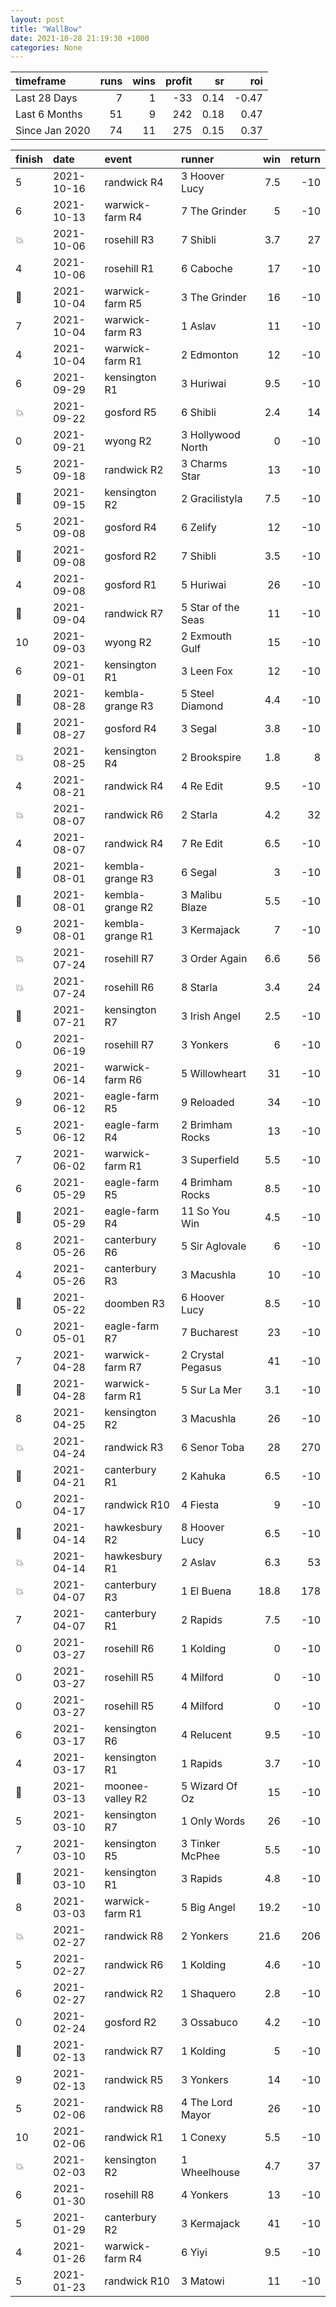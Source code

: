 ```yaml
---   
layout: post   
title: "WallBow"   
date: 2021-10-28 21:19:30 +1000  
categories: None 
---   
```



| timeframe      |   runs |   wins |   profit |   sr |   roi |
|:---------------|-------:|-------:|---------:|-----:|------:|
| Last 28 Days   |      7 |      1 |      -33 | 0.14 | -0.47 |
| Last 6 Months  |     51 |      9 |      242 | 0.18 |  0.47 |
| Since Jan 2020 |     74 |     11 |      275 | 0.15 |  0.37 |

| finish            | date       | event            | runner             |   win |   return |
|:------------------|:-----------|:-----------------|:-------------------|------:|---------:|
| 5                 | 2021-10-16 | randwick R4      | 3 Hoover Lucy      |   7.5 |      -10 |
| 6                 | 2021-10-13 | warwick-farm R4  | 7 The Grinder      |   5   |      -10 |
| :boom:            | 2021-10-06 | rosehill R3      | 7 Shibli           |   3.7 |       27 |
| 4                 | 2021-10-06 | rosehill R1      | 6 Caboche          |  17   |      -10 |
| :3rd_place_medal: | 2021-10-04 | warwick-farm R5  | 3 The Grinder      |  16   |      -10 |
| 7                 | 2021-10-04 | warwick-farm R3  | 1 Aslav            |  11   |      -10 |
| 4                 | 2021-10-04 | warwick-farm R1  | 2 Edmonton         |  12   |      -10 |
| 6                 | 2021-09-29 | kensington R1    | 3 Huriwai          |   9.5 |      -10 |
| :boom:            | 2021-09-22 | gosford R5       | 6 Shibli           |   2.4 |       14 |
| 0                 | 2021-09-21 | wyong R2         | 3 Hollywood North  |   0   |      -10 |
| 5                 | 2021-09-18 | randwick R2      | 3 Charms Star      |  13   |      -10 |
| :3rd_place_medal: | 2021-09-15 | kensington R2    | 2 Gracilistyla     |   7.5 |      -10 |
| 5                 | 2021-09-08 | gosford R4       | 6 Zelify           |  12   |      -10 |
| :2nd_place_medal: | 2021-09-08 | gosford R2       | 7 Shibli           |   3.5 |      -10 |
| 4                 | 2021-09-08 | gosford R1       | 5 Huriwai          |  26   |      -10 |
| :3rd_place_medal: | 2021-09-04 | randwick R7      | 5 Star of the Seas |  11   |      -10 |
| 10                | 2021-09-03 | wyong R2         | 2 Exmouth Gulf     |  15   |      -10 |
| 6                 | 2021-09-01 | kensington R1    | 3 Leen Fox         |  12   |      -10 |
| :3rd_place_medal: | 2021-08-28 | kembla-grange R3 | 5 Steel Diamond    |   4.4 |      -10 |
| :2nd_place_medal: | 2021-08-27 | gosford R4       | 3 Segal            |   3.8 |      -10 |
| :boom:            | 2021-08-25 | kensington R4    | 2 Brookspire       |   1.8 |        8 |
| 4                 | 2021-08-21 | randwick R4      | 4 Re Edit          |   9.5 |      -10 |
| :boom:            | 2021-08-07 | randwick R6      | 2 Starla           |   4.2 |       32 |
| 4                 | 2021-08-07 | randwick R4      | 7 Re Edit          |   6.5 |      -10 |
| :2nd_place_medal: | 2021-08-01 | kembla-grange R3 | 6 Segal            |   3   |      -10 |
| :3rd_place_medal: | 2021-08-01 | kembla-grange R2 | 3 Malibu Blaze     |   5.5 |      -10 |
| 9                 | 2021-08-01 | kembla-grange R1 | 3 Kermajack        |   7   |      -10 |
| :boom:            | 2021-07-24 | rosehill R7      | 3 Order Again      |   6.6 |       56 |
| :boom:            | 2021-07-24 | rosehill R6      | 8 Starla           |   3.4 |       24 |
| :2nd_place_medal: | 2021-07-21 | kensington R7    | 3 Irish Angel      |   2.5 |      -10 |
| 0                 | 2021-06-19 | rosehill R7      | 3 Yonkers          |   6   |      -10 |
| 9                 | 2021-06-14 | warwick-farm R6  | 5 Willowheart      |  31   |      -10 |
| 9                 | 2021-06-12 | eagle-farm R5    | 9 Reloaded         |  34   |      -10 |
| 5                 | 2021-06-12 | eagle-farm R4    | 2 Brimham Rocks    |  13   |      -10 |
| 7                 | 2021-06-02 | warwick-farm R1  | 3 Superfield       |   5.5 |      -10 |
| 6                 | 2021-05-29 | eagle-farm R5    | 4 Brimham Rocks    |   8.5 |      -10 |
| :2nd_place_medal: | 2021-05-29 | eagle-farm R4    | 11 So You Win      |   4.5 |      -10 |
| 8                 | 2021-05-26 | canterbury R6    | 5 Sir Aglovale     |   6   |      -10 |
| 4                 | 2021-05-26 | canterbury R3    | 3 Macushla         |  10   |      -10 |
| :2nd_place_medal: | 2021-05-22 | doomben R3       | 6 Hoover Lucy      |   8.5 |      -10 |
| 0                 | 2021-05-01 | eagle-farm R7    | 7 Bucharest        |  23   |      -10 |
| 7                 | 2021-04-28 | warwick-farm R7  | 2 Crystal Pegasus  |  41   |      -10 |
| :2nd_place_medal: | 2021-04-28 | warwick-farm R1  | 5 Sur La Mer       |   3.1 |      -10 |
| 8                 | 2021-04-25 | kensington R2    | 3 Macushla         |  26   |      -10 |
| :boom:            | 2021-04-24 | randwick R3      | 6 Senor Toba       |  28   |      270 |
| :3rd_place_medal: | 2021-04-21 | canterbury R1    | 2 Kahuka           |   6.5 |      -10 |
| 0                 | 2021-04-17 | randwick R10     | 4 Fiesta           |   9   |      -10 |
| :3rd_place_medal: | 2021-04-14 | hawkesbury R2    | 8 Hoover Lucy      |   6.5 |      -10 |
| :boom:            | 2021-04-14 | hawkesbury R1    | 2 Aslav            |   6.3 |       53 |
| :boom:            | 2021-04-07 | canterbury R3    | 1 El Buena         |  18.8 |      178 |
| 7                 | 2021-04-07 | canterbury R1    | 2 Rapids           |   7.5 |      -10 |
| 0                 | 2021-03-27 | rosehill R6      | 1 Kolding          |   0   |      -10 |
| 0                 | 2021-03-27 | rosehill R5      | 4 Milford          |   0   |      -10 |
| 0                 | 2021-03-27 | rosehill R5      | 4 Milford          |   0   |      -10 |
| 6                 | 2021-03-17 | kensington R6    | 4 Relucent         |   9.5 |      -10 |
| 4                 | 2021-03-17 | kensington R1    | 1 Rapids           |   3.7 |      -10 |
| :3rd_place_medal: | 2021-03-13 | moonee-valley R2 | 5 Wizard Of Oz     |  15   |      -10 |
| 5                 | 2021-03-10 | kensington R7    | 1 Only Words       |  26   |      -10 |
| 7                 | 2021-03-10 | kensington R5    | 3 Tinker McPhee    |   5.5 |      -10 |
| :3rd_place_medal: | 2021-03-10 | kensington R1    | 3 Rapids           |   4.8 |      -10 |
| 8                 | 2021-03-03 | warwick-farm R1  | 5 Big Angel        |  19.2 |      -10 |
| :boom:            | 2021-02-27 | randwick R8      | 2 Yonkers          |  21.6 |      206 |
| 5                 | 2021-02-27 | randwick R6      | 1 Kolding          |   4.6 |      -10 |
| 6                 | 2021-02-27 | randwick R2      | 1 Shaquero         |   2.8 |      -10 |
| 0                 | 2021-02-24 | gosford R2       | 3 Ossabuco         |   4.2 |      -10 |
| :2nd_place_medal: | 2021-02-13 | randwick R7      | 1 Kolding          |   5   |      -10 |
| 9                 | 2021-02-13 | randwick R5      | 3 Yonkers          |  14   |      -10 |
| 5                 | 2021-02-06 | randwick R8      | 4 The Lord Mayor   |  26   |      -10 |
| 10                | 2021-02-06 | randwick R1      | 1 Conexy           |   5.5 |      -10 |
| :boom:            | 2021-02-03 | kensington R2    | 1 Wheelhouse       |   4.7 |       37 |
| 6                 | 2021-01-30 | rosehill R8      | 4 Yonkers          |  13   |      -10 |
| 5                 | 2021-01-29 | canterbury R2    | 3 Kermajack        |  41   |      -10 |
| 4                 | 2021-01-26 | warwick-farm R4  | 6 Yiyi             |   9.5 |      -10 |
| 5                 | 2021-01-23 | randwick R10     | 3 Matowi           |  11   |      -10 |
